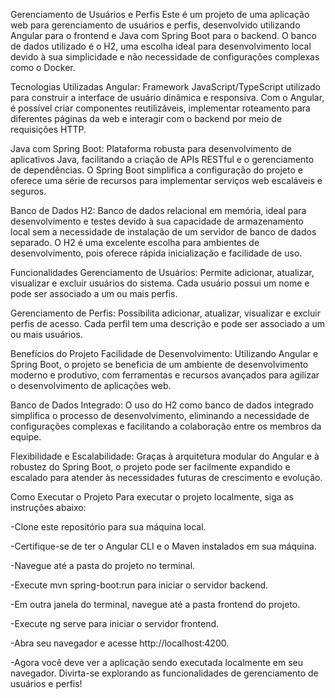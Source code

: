 Gerenciamento de Usuários e Perfis
Este é um projeto de uma aplicação web para gerenciamento de usuários e perfis, desenvolvido utilizando Angular para o frontend e Java com Spring Boot para o backend. O banco de dados utilizado é o H2, uma escolha ideal para desenvolvimento local devido à sua simplicidade e não necessidade de configurações complexas como o Docker.

Tecnologias Utilizadas
Angular: Framework JavaScript/TypeScript utilizado para construir a interface de usuário dinâmica e responsiva. Com o Angular, é possível criar componentes reutilizáveis, implementar roteamento para diferentes páginas da web e interagir com o backend por meio de requisições HTTP.

Java com Spring Boot: Plataforma robusta para desenvolvimento de aplicativos Java, facilitando a criação de APIs RESTful e o gerenciamento de dependências. O Spring Boot simplifica a configuração do projeto e oferece uma série de recursos para implementar serviços web escaláveis e seguros.

Banco de Dados H2: Banco de dados relacional em memória, ideal para desenvolvimento e testes devido à sua capacidade de armazenamento local sem a necessidade de instalação de um servidor de banco de dados separado. O H2 é uma excelente escolha para ambientes de desenvolvimento, pois oferece rápida inicialização e facilidade de uso.

Funcionalidades
Gerenciamento de Usuários: Permite adicionar, atualizar, visualizar e excluir usuários do sistema. Cada usuário possui um nome e pode ser associado a um ou mais perfis.

Gerenciamento de Perfis: Possibilita adicionar, atualizar, visualizar e excluir perfis de acesso. Cada perfil tem uma descrição e pode ser associado a um ou mais usuários.

Benefícios do Projeto
Facilidade de Desenvolvimento: Utilizando Angular e Spring Boot, o projeto se beneficia de um ambiente de desenvolvimento moderno e produtivo, com ferramentas e recursos avançados para agilizar o desenvolvimento de aplicações web.

Banco de Dados Integrado: O uso do H2 como banco de dados integrado simplifica o processo de desenvolvimento, eliminando a necessidade de configurações complexas e facilitando a colaboração entre os membros da equipe.

Flexibilidade e Escalabilidade: Graças à arquitetura modular do Angular e à robustez do Spring Boot, o projeto pode ser facilmente expandido e escalado para atender às necessidades futuras de crescimento e evolução.

Como Executar o Projeto
Para executar o projeto localmente, siga as instruções abaixo:



-Clone este repositório para sua máquina local.

-Certifique-se de ter o Angular CLI e o Maven instalados em sua máquina.    

-Navegue até a pasta do projeto no terminal.

-Execute mvn spring-boot:run para iniciar o servidor backend.

-Em outra janela do terminal, navegue até a pasta frontend do projeto.

-Execute ng serve para iniciar o servidor frontend.

-Abra seu navegador e acesse http://localhost:4200.

-Agora você deve ver a aplicação sendo executada localmente em seu navegador. Divirta-se explorando as funcionalidades de gerenciamento de usuários e perfis!

